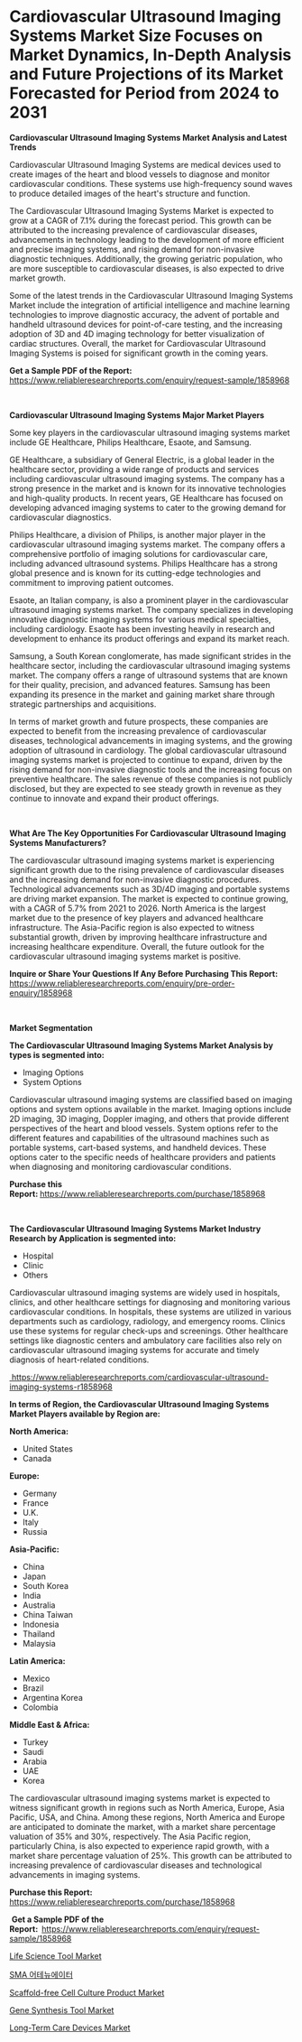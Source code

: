 <p><h1>Cardiovascular Ultrasound Imaging Systems Market Size Focuses on Market Dynamics, In-Depth Analysis and Future Projections of its Market Forecasted for Period from 2024 to 2031</h1></p><p><strong>Cardiovascular Ultrasound Imaging Systems Market Analysis and Latest Trends</strong></p>
<p><p>Cardiovascular Ultrasound Imaging Systems are medical devices used to create images of the heart and blood vessels to diagnose and monitor cardiovascular conditions. These systems use high-frequency sound waves to produce detailed images of the heart's structure and function.</p><p>The Cardiovascular Ultrasound Imaging Systems Market is expected to grow at a CAGR of 7.1% during the forecast period. This growth can be attributed to the increasing prevalence of cardiovascular diseases, advancements in technology leading to the development of more efficient and precise imaging systems, and rising demand for non-invasive diagnostic techniques. Additionally, the growing geriatric population, who are more susceptible to cardiovascular diseases, is also expected to drive market growth.</p><p>Some of the latest trends in the Cardiovascular Ultrasound Imaging Systems Market include the integration of artificial intelligence and machine learning technologies to improve diagnostic accuracy, the advent of portable and handheld ultrasound devices for point-of-care testing, and the increasing adoption of 3D and 4D imaging technology for better visualization of cardiac structures. Overall, the market for Cardiovascular Ultrasound Imaging Systems is poised for significant growth in the coming years.</p></p>
<p><strong>Get a Sample PDF of the Report:&nbsp;</strong> <a href="https://www.reliableresearchreports.com/enquiry/request-sample/1858968">https://www.reliableresearchreports.com/enquiry/request-sample/1858968</a></p>
<p>&nbsp;</p>
<p><strong>Cardiovascular Ultrasound Imaging Systems Major Market Players</strong></p>
<p><p>Some key players in the cardiovascular ultrasound imaging systems market include GE Healthcare, Philips Healthcare, Esaote, and Samsung. </p><p>GE Healthcare, a subsidiary of General Electric, is a global leader in the healthcare sector, providing a wide range of products and services including cardiovascular ultrasound imaging systems. The company has a strong presence in the market and is known for its innovative technologies and high-quality products. In recent years, GE Healthcare has focused on developing advanced imaging systems to cater to the growing demand for cardiovascular diagnostics.</p><p>Philips Healthcare, a division of Philips, is another major player in the cardiovascular ultrasound imaging systems market. The company offers a comprehensive portfolio of imaging solutions for cardiovascular care, including advanced ultrasound systems. Philips Healthcare has a strong global presence and is known for its cutting-edge technologies and commitment to improving patient outcomes.</p><p>Esaote, an Italian company, is also a prominent player in the cardiovascular ultrasound imaging systems market. The company specializes in developing innovative diagnostic imaging systems for various medical specialties, including cardiology. Esaote has been investing heavily in research and development to enhance its product offerings and expand its market reach.</p><p>Samsung, a South Korean conglomerate, has made significant strides in the healthcare sector, including the cardiovascular ultrasound imaging systems market. The company offers a range of ultrasound systems that are known for their quality, precision, and advanced features. Samsung has been expanding its presence in the market and gaining market share through strategic partnerships and acquisitions.</p><p>In terms of market growth and future prospects, these companies are expected to benefit from the increasing prevalence of cardiovascular diseases, technological advancements in imaging systems, and the growing adoption of ultrasound in cardiology. The global cardiovascular ultrasound imaging systems market is projected to continue to expand, driven by the rising demand for non-invasive diagnostic tools and the increasing focus on preventive healthcare. The sales revenue of these companies is not publicly disclosed, but they are expected to see steady growth in revenue as they continue to innovate and expand their product offerings.</p></p>
<p>&nbsp;</p>
<p><strong>What Are The Key Opportunities For Cardiovascular Ultrasound Imaging Systems Manufacturers?</strong></p>
<p><p>The cardiovascular ultrasound imaging systems market is experiencing significant growth due to the rising prevalence of cardiovascular diseases and the increasing demand for non-invasive diagnostic procedures. Technological advancements such as 3D/4D imaging and portable systems are driving market expansion. The market is expected to continue growing, with a CAGR of 5.7% from 2021 to 2026. North America is the largest market due to the presence of key players and advanced healthcare infrastructure. The Asia-Pacific region is also expected to witness substantial growth, driven by improving healthcare infrastructure and increasing healthcare expenditure. Overall, the future outlook for the cardiovascular ultrasound imaging systems market is positive.</p></p>
<p><strong>Inquire or Share Your Questions If Any Before Purchasing This Report:</strong> <a href="https://www.reliableresearchreports.com/enquiry/pre-order-enquiry/1858968">https://www.reliableresearchreports.com/enquiry/pre-order-enquiry/1858968</a></p>
<p>&nbsp;</p>
<p><strong>Market Segmentation</strong></p>
<p><strong>The Cardiovascular Ultrasound Imaging Systems Market Analysis by types is segmented into:</strong></p>
<p><ul><li>Imaging Options</li><li>System Options</li></ul></p>
<p><p>Cardiovascular ultrasound imaging systems are classified based on imaging options and system options available in the market. Imaging options include 2D imaging, 3D imaging, Doppler imaging, and others that provide different perspectives of the heart and blood vessels. System options refer to the different features and capabilities of the ultrasound machines such as portable systems, cart-based systems, and handheld devices. These options cater to the specific needs of healthcare providers and patients when diagnosing and monitoring cardiovascular conditions.</p></p>
<p><strong>Purchase this Report:&nbsp;</strong><a href="https://www.reliableresearchreports.com/purchase/1858968">https://www.reliableresearchreports.com/purchase/1858968</a></p>
<p>&nbsp;</p>
<p><strong>The Cardiovascular Ultrasound Imaging Systems Market Industry Research by Application is segmented into:</strong></p>
<p><ul><li>Hospital</li><li>Clinic</li><li>Others</li></ul></p>
<p><p>Cardiovascular ultrasound imaging systems are widely used in hospitals, clinics, and other healthcare settings for diagnosing and monitoring various cardiovascular conditions. In hospitals, these systems are utilized in various departments such as cardiology, radiology, and emergency rooms. Clinics use these systems for regular check-ups and screenings. Other healthcare settings like diagnostic centers and ambulatory care facilities also rely on cardiovascular ultrasound imaging systems for accurate and timely diagnosis of heart-related conditions.</p></p>
<p><a href="https://www.reliableresearchreports.com/cardiovascular-ultrasound-imaging-systems-r1858968">&nbsp;https://www.reliableresearchreports.com/cardiovascular-ultrasound-imaging-systems-r1858968</a></p>
<p><strong>In terms of Region, the Cardiovascular Ultrasound Imaging Systems Market Players available by Region are:</strong></p>
<p>
    <p> <strong> North America: </strong>
        <ul>
            <li>United States</li>
            <li>Canada</li>
        </ul>
        </p> 
    <p> <strong> Europe: </strong>
        <ul>
            <li>Germany</li>
            <li>France</li>
            <li>U.K.</li>
            <li>Italy</li>
            <li>Russia</li>
        </ul>
        </p> 
    <p> <strong> Asia-Pacific: </strong>
        <ul>
            <li>China</li>
            <li>Japan</li>
            <li>South Korea</li>
            <li>India</li>
            <li>Australia</li>
            <li>China Taiwan</li>
            <li>Indonesia</li>
            <li>Thailand</li>
            <li>Malaysia</li>
        </ul>
        </p> 
    <p> <strong> Latin America: </strong>
        <ul>
            <li>Mexico</li>
            <li>Brazil</li>
            <li>Argentina Korea</li>
            <li>Colombia</li>
        </ul>
        </p> 
    <p> <strong> Middle East & Africa: </strong>
        <ul>
            <li>Turkey</li>
            <li>Saudi</li>
            <li>Arabia</li>
            <li>UAE</li>
            <li>Korea</li>
        </ul>
    </p>
    </p>
<p><p>The cardiovascular ultrasound imaging systems market is expected to witness significant growth in regions such as North America, Europe, Asia Pacific, USA, and China. Among these regions, North America and Europe are anticipated to dominate the market, with a market share percentage valuation of 35% and 30%, respectively. The Asia Pacific region, particularly China, is also expected to experience rapid growth, with a market share percentage valuation of 25%. This growth can be attributed to increasing prevalence of cardiovascular diseases and technological advancements in imaging systems.</p></p>
<p><strong>Purchase this Report: </strong><a href="https://www.reliableresearchreports.com/purchase/1858968">https://www.reliableresearchreports.com/purchase/1858968</a></p>
<p>&nbsp;<strong>Get a Sample PDF of the Report:&nbsp;&nbsp;</strong><a href="https://www.reliableresearchreports.com/enquiry/request-sample/1858968">https://www.reliableresearchreports.com/enquiry/request-sample/1858968</a></p>
<p><strong></strong></p>
<p><p><a href="https://github.com/kulaberyasin52/Market-Research-Report-List-1/blob/main/life-science-tool-market.md">Life Science Tool Market</a></p><p><a href="https://github.com/muchswr/Market-Research-Report-List-2/blob/main/417569976943.md">SMA 어테뉴에이터</a></p><p><a href="https://github.com/HallieBird1/Market-Research-Report-List-1/blob/main/scaffold-free-cell-culture-product-market.md">Scaffold-free Cell Culture Product Market</a></p><p><a href="https://github.com/faisalayoob601/Market-Research-Report-List-1/blob/main/gene-synthesis-tool-market.md">Gene Synthesis Tool Market</a></p><p><a href="https://github.com/nafiafirdania/Market-Research-Report-List-1/blob/main/long-term-care-devices-market.md">Long-Term Care Devices Market</a></p></p>